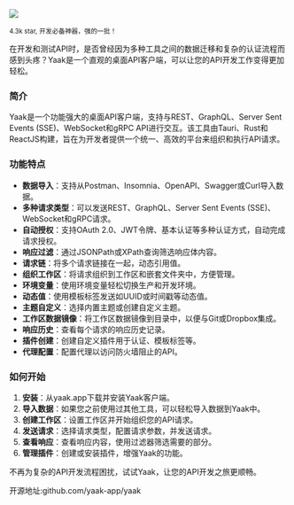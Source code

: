<img src="/assets/image/250306-yaak.png"/>

<small>4.3k star, 开发必备神器，强的一批！</small>

在开发和测试API时，是否曾经因为多种工具之间的数据迁移和复杂的认证流程而感到头疼？Yaak是一个直观的桌面API客户端，可以让您的API开发工作变得更加轻松。

### 简介
Yaak是一个功能强大的桌面API客户端，支持与REST、GraphQL、Server Sent Events (SSE)、WebSocket和gRPC API进行交互。该工具由Tauri、Rust和ReactJS构建，旨在为开发者提供一个统一、高效的平台来组织和执行API请求。

### 功能特点
- **数据导入**：支持从Postman、Insomnia、OpenAPI、Swagger或Curl导入数据。
- **多种请求类型**：可以发送REST、GraphQL、Server Sent Events (SSE)、WebSocket和gRPC请求。
- **自动授权**：支持OAuth 2.0、JWT令牌、基本认证等多种认证方式，自动完成请求授权。
- **响应过滤**：通过JSONPath或XPath查询筛选响应体内容。
- **请求链**：将多个请求链接在一起，动态引用值。
- **组织工作区**：将请求组织到工作区和嵌套文件夹中，方便管理。
- **环境变量**：使用环境变量轻松切换生产和开发环境。
- **动态值**：使用模板标签发送如UUID或时间戳等动态值。
- **主题自定义**：选择内置主题或创建自定义主题。
- **工作区数据镜像**：将工作区数据镜像到目录中，以便与Git或Dropbox集成。
- **响应历史**：查看每个请求的响应历史记录。
- **插件创建**：创建自定义插件用于认证、模板标签等。
- **代理配置**：配置代理以访问防火墙阻止的API。

### 如何开始
1. **安装**：从yaak.app下载并安装Yaak客户端。
2. **导入数据**：如果您之前使用过其他工具，可以轻松导入数据到Yaak中。
3. **创建工作区**：设置工作区并开始组织您的API请求。
4. **发送请求**：选择请求类型，配置请求参数，并发送请求。
5. **查看响应**：查看响应内容，使用过滤器筛选需要的部分。
6. **管理插件**：创建或安装插件，增强Yaak的功能。

不再为复杂的API开发流程困扰，试试Yaak，让您的API开发之旅更顺畅。

开源地址:github.com/yaak-app/yaak